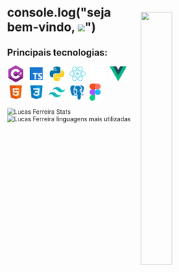 <img align="right" width="38%" height="590em" style="margin-top: 55px;" src="https://raw.githubusercontent.com/gist/thasuka/9a02ef8f68422a659995b070ac4308f8/raw/40361f212db78250306cb8760349649f0988df75/githubcard.svg" />

<h1 align="left">console.log("seja bem-vindo, <img src="https://raw.githubusercontent.com/kaueMarques/kaueMarques/master/hi.gif" height="30px">")</h1>



## Principais tecnologias:
<img src="./assets/csharp.png" height="40px"/>&nbsp;
<img src="./assets/typescript.svg" height="40px"/>&nbsp;
<img src="./assets/python.png" height="40px"/>&nbsp;
<img src="./assets/react.svg" height="40px"/>&nbsp;
<img src="./assets/nextjs.png" height="40px"/>&nbsp;
<img src="./assets/vue.png" height="40px"/>&nbsp;
<img src="./assets/html5.svg" height="40px"/>&nbsp;
<img src="./assets/css3.svg" height="40px"/>&nbsp;
<img src="./assets/tailwind.png" height="40px"/>&nbsp;
<img src="./assets/postgreesql.svg" height="40px"/>&nbsp;
<img src="./assets/Figma.svg" height="40px"/>&nbsp;


![Lucas Ferreira Stats](https://github-readme-stats.vercel.app/api?username=thasuka&show_icons=true&theme=gruvbox )
![Lucas Ferreira linguagens mais utilizadas](https://github-readme-stats.vercel.app/api/top-langs/?username=thasuka&hide=html&layout=compact&show_icons=true&theme=gruvbox )